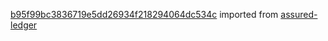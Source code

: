 [b95f99bc3836719e5dd26934f218294064dc534c](https://github.com/insolar/assured-ledger/commit/b95f99bc3836719e5dd26934f218294064dc534c) imported from [assured-ledger](https://github.com/insolar/assured-ledger)
